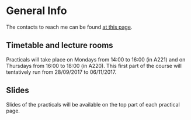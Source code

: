 
# General Info

The contacts to reach me can be found [at this page](http://www.fmach.it/CRI/info-generali/organizzazione/Biologia-computazionale/BIANCO-LUCA).

## Timetable and lecture rooms

Practicals will take place on Mondays from 14:00 to 16:00 (in A221) and on Thursdays from 16:00 to 18:00 (in A220). This first part of the course will
tentatively run from 28/09/2017 to 06/11/2017.

## Slides

Slides of the practicals will be available on the top part of each practical page.
